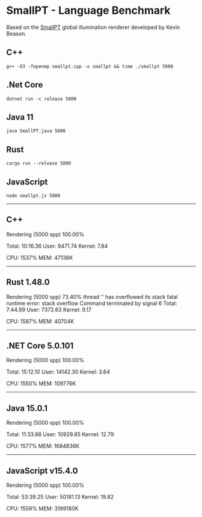 # SmallPT - Language Benchmark
Based on the [SmallPT](https://www.kevinbeason.com/smallpt/) global illumination renderer developed by Kevin Beason.

## C++
```
g++ -O3 -fopenmp smallpt.cpp -o smallpt && time ./smallpt 5000
```

## .Net Core
```
dotnet run -c release 5000
```

## Java 11
```
java SmallPT.java 5000
```

## Rust
```
cargo run --release 5000
```

## JavaScript
```
node smallpt.js 5000
```












--------------------------------
C++
--------------------------------
Rendering (5000 spp) 100.00%

Total: 10:16.36
User: 9471.74
Kernel: 7.84

CPU: 1537%
MEM: 47136K

--------------------------------
Rust 1.48.0
--------------------------------
Rendering (5000 spp) 73.40%
thread '<unknown>' has overflowed its stack
fatal runtime error: stack overflow
Command terminated by signal 6
Total: 7:44.99
User: 7372.63
Kernel: 9.17

CPU: 1587%
MEM: 40704K

--------------------------------
.NET Core 5.0.101
--------------------------------
Rendering (5000 spp) 100.00%

Total: 15:12.10
User: 14142.30
Kernel: 3.64

CPU: 1550%
MEM: 109776K

--------------------------------
Java 15.0.1
--------------------------------
Rendering (5000 spp) 100.00%

Total: 11:33.88
User: 10929.85
Kernel: 12.79

CPU: 1577%
MEM: 1684836K

--------------------------------
JavaScript v15.4.0
--------------------------------
Rendering (5000 spp) 100.00%

Total: 53:39.25
User: 50181.13
Kernel: 19.82

CPU: 1559%
MEM: 3199180K
